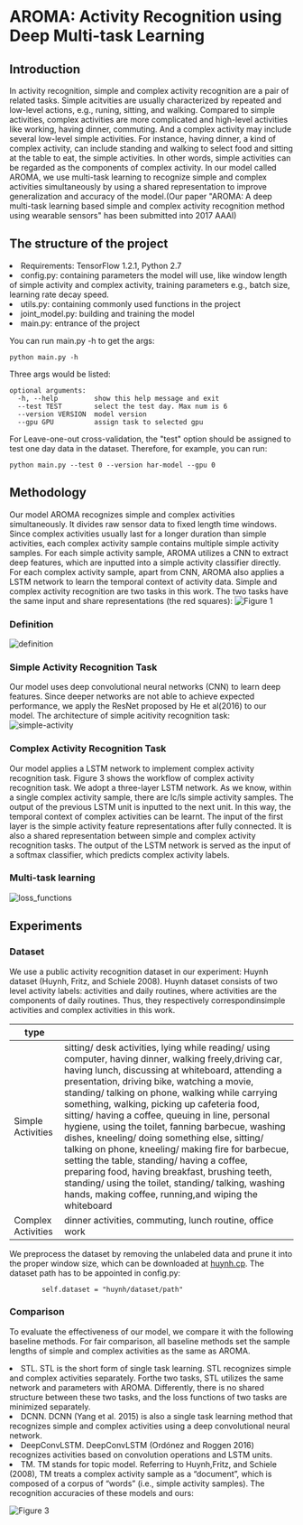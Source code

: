 # AROMA: Activity Recognition using Deep Multi-task Learning

## Introduction
In activity recognition, simple and complex activity recognition are a pair of related tasks. Simple acitvities are usually characterized by repeated and low-level actions, e.g., runing, sitting, and walking. Compared to simple activities, complex activities are more complicated and high-level  activities like working, having dinner, commuting. And a complex activity may include several low-level simple activities. For instance, having dinner, a kind of complex activity, can include standing and walking to select food and sitting at the table to eat, the simple activities. In other words, simple activities can be regarded as the components of complex activity. In our model called AROMA, we use multi-task learning to recognize simple and complex activities simultaneously by using a shared representation to improve generalization and accuracy of the model.(Our paper "AROMA: A deep multi-task learning based simple and complex activity recognition method using wearable sensors" has been submitted into 2017 AAAI)

## The structure of the project
<li> Requirements: TensorFlow 1.2.1, Python 2.7
<li> config.py:  containing parameters the model will use, like window length of simple activity and complex activity, training parameters e.g., batch size, learning rate decay speed.
<li> utils.py: containing commonly used functions in the project
<li>joint_model.py: building and training the model
<li> main.py: entrance of the project

You can run main.py -h to get the args:

```
python main.py -h
```

Three args would be listed:

```
optional arguments:
  -h, --help         show this help message and exit
  --test TEST        select the test day. Max num is 6
  --version VERSION  model version
  --gpu GPU          assign task to selected gpu
```

For Leave-one-out cross-validation, the "test" option should be assigned to test one day data in the dataset. Therefore, for example, you can run:

```
python main.py --test 0 --version har-model --gpu 0
```

## Methodology
Our model AROMA recognizes simple and complex activities simultaneously. It divides raw sensor data to fixed length time windows. Since complex activities usually last for a longer duration than simple activities, each complex activity sample contains multiple simple activity samples. For each simple activity sample, AROMA utilizes a CNN to extract deep features, which are inputted into a simple activity classifier directly. For each complex activity sample, apart from CNN, AROMA also applies a LSTM network to learn the temporal context of activity data. Simple and complex activity recognition are two tasks in this work. The two tasks have the same input and share representations (the red squares):
![Figure 1](https://github.com/drewanye/har-joint-model/blob/master/diagram/har-joint-model.png)

### Definition
![definition](https://github.com/drewanye/har-joint-model/blob/master/diagram/definition.png)

### Simple Activity Recognition Task
Our model uses deep convolutional neural networks (CNN) to learn deep features. Since deeper networks are not able to achieve expected performance, we apply the ResNet proposed by He et al(2016) to our model. The architecture of simple acitivity recognition task:
![simple-activity](https://github.com/drewanye/har-joint-model/blob/master/diagram/simple-acitivty.png)

### Complex Activity Recognition Task
Our model applies a LSTM network to implement complex activity recognition task. Figure 3 shows the workflow of complex activity recognition task. We adopt a three-layer LSTM network. As we know, within a single complex activity sample, there are lc/ls simple activity samples. The output of the previous LSTM unit is inputted to the next unit. In this way, the temporal context of complex activities can be learnt.
The input of the first layer is the simple activity feature representations after fully connected. It is also a shared representation between simple and complex activity recognition tasks. The output of the LSTM network is served as the input of a softmax classifier, which predicts complex activity labels.

### Multi-task learning
![loss_functions](https://github.com/drewanye/har-joint-model/blob/master/diagram/loss_functions.png)

## Experiments
### Dataset
We use a public activity recognition dataset in our experiment: Huynh dataset (Huynh, Fritz, and Schiele 2008). Huynh dataset consists of two level activity labels: activities and daily routines, where activities are the components of daily routines. Thus, they respectively correspondinsimple activities and complex activities in this work.

|  type |   |
|--------|--------|
|    Simple Activities    |   sitting/ desk activities, lying while reading/ using computer, having dinner, walking freely,driving car, having lunch, discussing at whiteboard, attending a presentation, driving bike, watching a movie, standing/ talking on phone, walking while carrying something, walking, picking up cafeteria food, sitting/ having a coffee, queuing in line, personal hygiene, using the toilet, fanning barbecue, washing dishes, kneeling/ doing something else, sitting/ talking on phone, kneeling/ making fire for barbecue, setting the table, standing/ having a coffee, preparing food, having breakfast, brushing teeth, standing/ using the toilet, standing/ talking, washing hands, making coffee, running,and wiping the whiteboard |
| Complex Activities| dinner activities, commuting, lunch routine, office work |

We preprocess the dataset by removing the unlabeled data and prune it into the proper window size, which can be downloaded at [huynh.cp](https://pan.baidu.com/s/1c270xTu). The dataset path has to be appointed in config.py:
```
        self.dataset = "huynh/dataset/path"
```

### Comparison
To evaluate the effectiveness of our model, we compare it with the following baseline methods. For fair comparison, all baseline methods set the sample lengths of simple and
complex activities as the same as AROMA.
<li>STL. STL is the short form of single task learning. STL recognizes simple and complex activities separately. Forthe two tasks, STL utilizes the same network and parameters with AROMA. Differently, there is no shared structure between these two tasks, and the loss functions of two tasks are minimized separately.
<li>DCNN. DCNN (Yang et al. 2015) is also a single task learning method that recognizes simple and complex activities using a deep convolutional neural network.
<li>DeepConvLSTM. DeepConvLSTM (Ordónez and Roggen 2016) recognizes activities based on convolution operations and LSTM units.
<li>TM. TM stands for topic model. Referring to Huynh,Fritz, and Schiele (2008), TM treats a complex activity sample as a “document”, which is composed of a corpus of “words” (i.e., simple activity samples).
The recognition accuracies of these models and ours:

![Figure 3](https://github.com/drewanye/har-joint-model/blob/master/diagram/experiment_results.png)


